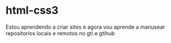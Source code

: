 # html-css3
 
Estou aprendendo a criar sites e agora vou aprende a manusear repositorios locais e remotos no gti e gtihub